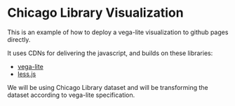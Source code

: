 # Chicago Library Visualization

This is an example of how to deploy a vega-lite visualization to github pages directly.

It uses CDNs for delivering the javascript, and builds on these libraries:

* [vega-lite](https://vega.github.io/vega-lite/)
* [less.js](http://lesscss.org/)

We will be using Chicago Library dataset and will be transforming the dataset according to vega-lite specification.